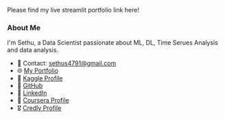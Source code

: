 Please find my live streamlit portfolio link here!
### About Me

I'm Sethu, a Data Scientist passionate about ML, DL, Time Serues Analysis and data analysis.

- 📧 Contact: sethus4791@gmail.com
- 🌐 [My Portfolio](https://sethus4791portfolio.streamlit.app/)
- 📂 [Kaggle Profile](https://www.kaggle.com/sethu123123)
- 📁 [GitHub](https://github.com/itsmesethus)
- 🔗 [LinkedIn](https://www.linkedin.com/in/sethus4791)
- 📘 [Coursera Profile](https://www.coursera.org/learner/sethus4791)
- 🎖 [Credly Profile](https://www.credly.com/users/sethu4791)

